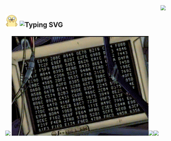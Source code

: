 <img align="right" src="https://count.getloli.com/get/@:Mozcy?theme=asoul">

## ![jake-40](images/jake-40.png) ![Typing SVG](https://readme-typing-svg.demolab.com?font=Fira+Code&pause=1000&center=%E9%94%99%E8%AF%AF%E7%9A%84&vCenter=%E7%9C%9F%E7%9A%84&multiline=true&repeat=%E9%94%99%E8%AF%AF%E7%9A%84&width=330&height=30&lines=Hi%EF%BC%81I'm+Mozcy+Nice+to+visit.)

###
![](https://github-readme-activity-graph.vercel.app/graph?username=Mozcy&bg_color=f8f8ff&line=4d80e6&point=4d80e6&radius=100) 
<img src="images/giphy.gif" alt="drawing" width="430"/>![](https://github-readme-stats.vercel.app/api?username=Mozcy&show_icons=true&bg_color=f8f8ff&border_radius=10)![](https://github-readme-stats.vercel.app/api/top-langs/?username=Mozcy&layout=compact&&bg_color=f8f8ff&border_radius=10&&card_width=466&langs_count=9)

